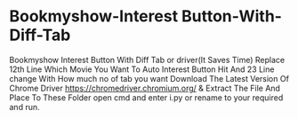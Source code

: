 # Bookmyshow-Interest Button-With-Diff-Tab
Bookmyshow Interest Button With Diff Tab or driver(It Saves Time)
Replace 12th Line Which Movie You Want To Auto Interest Button Hit 
And 23 Line  change With How much no of tab you want
Download The Latest Version Of Chrome Driver https://chromedriver.chromium.org/ & Extract The File And Place To These Folder open cmd and enter  i.py or rename to your required and run. 

